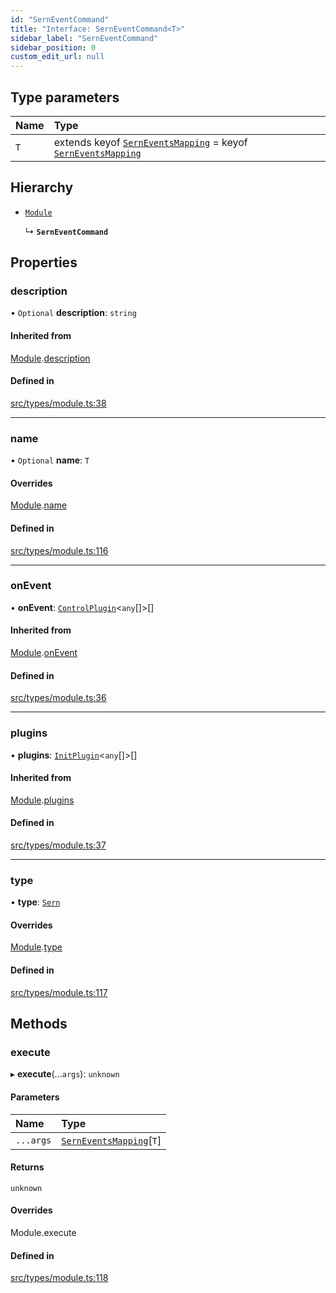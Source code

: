 ```yaml
---
id: "SernEventCommand"
title: "Interface: SernEventCommand<T>"
sidebar_label: "SernEventCommand"
sidebar_position: 0
custom_edit_url: null
---
```


## Type parameters

| Name | Type |
| :------ | :------ |
| `T` | extends keyof [`SernEventsMapping`](../modules.md#serneventsmapping) = keyof [`SernEventsMapping`](../modules.md#serneventsmapping) |

## Hierarchy

- [`Module`](Module.md)

  ↳ **`SernEventCommand`**

## Properties

### description

• `Optional` **description**: `string`

#### Inherited from

[Module](Module.md).[description](Module.md#description)

#### Defined in

[src/types/module.ts:38](https://github.com/sern-handler/handler/blob/33f1446/src/types/module.ts#L38)

___

### name

• `Optional` **name**: `T`

#### Overrides

[Module](Module.md).[name](Module.md#name)

#### Defined in

[src/types/module.ts:116](https://github.com/sern-handler/handler/blob/33f1446/src/types/module.ts#L116)

___

### onEvent

• **onEvent**: [`ControlPlugin`](ControlPlugin.md)<`any`[]\>[]

#### Inherited from

[Module](Module.md).[onEvent](Module.md#onevent)

#### Defined in

[src/types/module.ts:36](https://github.com/sern-handler/handler/blob/33f1446/src/types/module.ts#L36)

___

### plugins

• **plugins**: [`InitPlugin`](InitPlugin.md)<`any`[]\>[]

#### Inherited from

[Module](Module.md).[plugins](Module.md#plugins)

#### Defined in

[src/types/module.ts:37](https://github.com/sern-handler/handler/blob/33f1446/src/types/module.ts#L37)

___

### type

• **type**: [`Sern`](../enums/EventType.md#sern)

#### Overrides

[Module](Module.md).[type](Module.md#type)

#### Defined in

[src/types/module.ts:117](https://github.com/sern-handler/handler/blob/33f1446/src/types/module.ts#L117)

## Methods

### execute

▸ **execute**(...`args`): `unknown`

#### Parameters

| Name | Type |
| :------ | :------ |
| `...args` | [`SernEventsMapping`](../modules.md#serneventsmapping)[`T`] |

#### Returns

`unknown`

#### Overrides

Module.execute

#### Defined in

[src/types/module.ts:118](https://github.com/sern-handler/handler/blob/33f1446/src/types/module.ts#L118)
